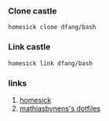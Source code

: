 ### Clone castle
`homesick clone dfang/bash`  

### Link castle
`homesick link dfang/bash`  

### links
1. [homesick](https://github.com/technicalpickles/homesick)  
2. [mathiasbynens's dotfiles](https://github.com/mathiasbynens/dotfiles)
